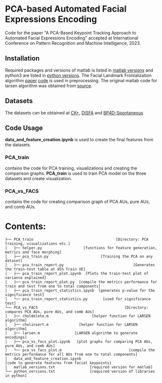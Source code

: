 # PCA-based Automated Facial Expressions Encoding
Code for the paper "A PCA-Based Keypoint Tracking Approach to Automated Facial Expressions Encoding" accepted at International Conference on Pattern Recognition and Machine Intelligence, 2023.  

## Installation
Required packages and versions of matlab is listed in [matlab versions](github.com/Shivansh-ct/PCA-AUs/matlab_versions.txt) and python3 are listed in [python versions](github.com/Shivansh-ct/PCA-AUs/python_versions.txt). The Facial Landmark Frontalization algorithm [paper](https://ieeexplore.ieee.org/document/9190989) [code](https://github.com/bbonik/facial-landmark-frontalization) is used in preprocessing. The original matlab code for larsen algorithm was obtained from [source](http://www2.imm.dtu.dk/pubdb/views/publication_details.php?id=3897).  
## Datasets
The datasets can be obtained at [CK+](http://www.jeffcohn.net/Resources/), [DISFA](http://mohammadmahoor.com/disfa/) and [BP4D-Spontaneous](https://www.cs.binghamton.edu/~lijun/Research/3DFE/3DFE_Analysis.html)  
## Code Usage
**data_and_feature_creation.ipynb** is used to create the final features from the datasets.  
### PCA_train  
contains the code for PCA training, visualizations and creating the comparison graphs.
**PCA_train** is used to train PCA model on the three datasets and create visualization. 
### PCA_vs_FACS
contains the code for creating comparison graph of PCA AUs, pure AUs, and comb AUs.



# Contents:
```tree
├── PCA_train                                      [Directory: PCA training, visualizations etc.]
│   ├── helper.py                   [functions for feature generation, metrics and face morphing] 
│   ├── pca_train.py                        [Training the PCA on any dataset]
│   ├── pca_train_report.py                                [Generates the train-test table at 95% Train VE]
│   ├── pca_train_report_plot.ipynb  [Plots the train-test plot of variance explained]
│   ├── pca_train_report_plot.py  [compile the metrics performance for train and test from one to total components]
│   ├── pca_train_report_statistics.ipynb  [generates p-value for the significance test]
│   └── pca_train_report_statistics.py       [used for significance test]
└── PCA_vs_FACS                                        [Directory: compares PCA AUs, pure AUs, and comb AUs]
│   ├── choldelete.m                    [helper function for LARSEN algorithm]
│   ├── cholinsert.m              [helper function for LARSEN algorithm]
│   ├── larsen.m                [LARSEN algorithm to generate encodings] 
│   ├── pca_vs_facs_plot.ipynb   [plot graphs for comparing PCA AUs, pure AUs, and comb AUs] 
│   └── pca_vs_facs_plot.m                               [compile the metrics performance for all AUs from one to total components] 
│   data_and_feature_creation.ipynb                                  [code to generate features from facial keypoints]
│   matlab_versions.txt                [required version for matlab]
└── python_versions.txt                [required version of libraries in python]
